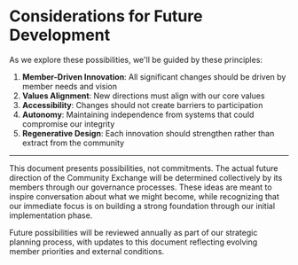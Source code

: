 # Considerations for Future Development

As we explore these possibilities, we'll be guided by these principles:

1. **Member-Driven Innovation**: All significant changes should be driven by member needs and vision
2. **Values Alignment**: New directions must align with our core values
3. **Accessibility**: Changes should not create barriers to participation
4. **Autonomy**: Maintaining independence from systems that could compromise our integrity
5. **Regenerative Design**: Each innovation should strengthen rather than extract from the community

---

This document presents possibilities, not commitments. The actual future direction of the Community Exchange will be determined collectively by its members through our governance processes. These ideas are meant to inspire conversation about what we might become, while recognizing that our immediate focus is on building a strong foundation through our initial implementation phase.

Future possibilities will be reviewed annually as part of our strategic planning process, with updates to this document reflecting evolving member priorities and external conditions.
